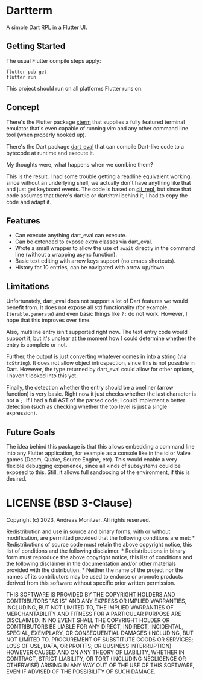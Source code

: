 # Dartterm

A simple Dart RPL in a Flutter UI.

## Getting Started

The usual Flutter compile steps apply:

```
flutter pub get
flutter run
```

This project should run on all platforms Flutter runs on.

## Concept

There's the Flutter package [xterm](https://pub.dev/packages/xterm) that supplies a fully featured terminal emulator that's even capable of running vim and any other command line tool (when properly hooked up).

There's the Dart package [dart_eval](https://pub.dev/packages/dart_eval) that can compile Dart-like code to a bytecode at runtime and execute it.

My thoughts were, what happens when we combine them?

This is the result. I had some trouble getting a readline equivalent working, since without an underlying shell, we actually don't have anything like that and just get keyboard events. The code is based on [cli_repl](https://github.com/jathak/cli_repl), but since that code assumes that there's dart:io or dart:html behind it, I had to copy the code and adapt it.

## Features

* Can execute anything dart_eval can execute.
* Can be extended to expose extra classes via dart_eval.
* Wrote a small wrapper to allow the use of `await` directly in the command line (without a wrapping async function).
* Basic text editing with arrow keys support (no emacs shortcuts).
* History for 10 entries, can be navigated with arrow up/down.

## Limitations

Unfortunately, dart_eval does not support a lot of Dart features we would benefit from. It does not expose all std functionality (for example, `Iterable.generate`) and even basic things like `?:` do not work. However, I hope that this improves over time.

Also, multiline entry isn't supported right now. The text entry code would support it, but it's unclear at the moment how I could determine whether the entry is complete or not.

Further, the output is just converting whatever comes in into a string (via `toString`). It does not allow object introspection, since this is not possible in Dart. However, the type returned by dart_eval could allow for other options, I haven't looked into this yet.

Finally, the detection whether the entry should be a oneliner (arrow function) is very basic. Right now it just checks whether the last character is not a `;`. If I had a full AST of the parsed code, I could implement a better detection (such as checking whether the top level is just a single expression).

## Future Goals

The idea behind this package is that this allows embedding a command line into any Flutter application, for example as a console like in the id or Valve games (Doom, Quake, Source Engine, etc). This would enable a very flexible debugging experience, since all kinds of subsystems could be exposed to this. Still, it allows full sandboxing of the environment, if this is desired.

# LICENSE (BSD 3-Clause)

Copyright (c) 2023, Andreas Monitzer.
All rights reserved.

Redistribution and use in source and binary forms, with or without
modification, are permitted provided that the following conditions are met:
    * Redistributions of source code must retain the above copyright
      notice, this list of conditions and the following disclaimer.
    * Redistributions in binary form must reproduce the above copyright
      notice, this list of conditions and the following disclaimer in the
      documentation and/or other materials provided with the distribution.
    * Neither the name of the project nor the names of its contributors may be
      used to endorse or promote products derived from this software without
      specific prior written permission.

THIS SOFTWARE IS PROVIDED BY THE COPYRIGHT HOLDERS AND CONTRIBUTORS "AS IS" AND
ANY EXPRESS OR IMPLIED WARRANTIES, INCLUDING, BUT NOT LIMITED TO, THE IMPLIED
WARRANTIES OF MERCHANTABILITY AND FITNESS FOR A PARTICULAR PURPOSE ARE
DISCLAIMED. IN NO EVENT SHALL THE COPYRIGHT HOLDER OR CONTRIBUTORS BE LIABLE FOR
ANY DIRECT, INDIRECT, INCIDENTAL, SPECIAL, EXEMPLARY, OR CONSEQUENTIAL DAMAGES
(INCLUDING, BUT NOT LIMITED TO, PROCUREMENT OF SUBSTITUTE GOODS OR SERVICES;
LOSS OF USE, DATA, OR PROFITS; OR BUSINESS INTERRUPTION) HOWEVER CAUSED AND
ON ANY THEORY OF LIABILITY, WHETHER IN CONTRACT, STRICT LIABILITY, OR TORT
(INCLUDING NEGLIGENCE OR OTHERWISE) ARISING IN ANY WAY OUT OF THE USE OF THIS
SOFTWARE, EVEN IF ADVISED OF THE POSSIBILITY OF SUCH DAMAGE.